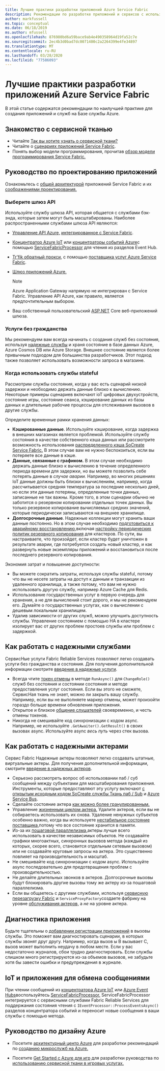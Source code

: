 ```yaml
---
title: Лучшие практики разработки приложений Azure Service Fabric
description: Рекомендации по разработке приложений и сервисов с использованием Сервиса Azure Fabric.
author: markfussell
ms.topic: conceptual
ms.date: 06/18/2019
ms.author: mfussell
ms.openlocfilehash: 876980bd6a59bace9ab4e490358964d19fa52c7e
ms.sourcegitcommit: 2ec4b3d0bad7dc0071400c2a2264399e4fe34897
ms.translationtype: MT
ms.contentlocale: ru-RU
ms.lasthandoff: 03/28/2020
ms.locfileid: "77586093"
---
```

# <a name="azure-service-fabric-application-design-best-practices"></a>Лучшие практики разработки приложений Azure Service Fabric

В этой статье содержатся рекомендации по наилучшей практике для создания приложений и служб на Базе службы Azure.
 
## <a name="get-familiar-with-service-fabric"></a>Знакомство с сервисной тканью
* Читайте [Так вы хотите узнать о сервисной ткани?](service-fabric-content-roadmap.md)
* Читайте о [сценариях приложений Service Fabric](service-fabric-application-scenarios.md).
* Понять выбор модели программирования, прочитав [обзор модели программирования Service Fabric.](service-fabric-choose-framework.md)



## <a name="application-design-guidance"></a>Руководство по проектированию приложений
Ознакомьтесь с [общей архитектурой](https://docs.microsoft.com/azure/architecture/reference-architectures/microservices/service-fabric) приложений Service Fabric и их [соображениями проектирования.](https://docs.microsoft.com/azure/architecture/reference-architectures/microservices/service-fabric#design-considerations)

### <a name="choose-an-api-gateway"></a>Выберите шлюз API
Используйте службу шлюза API, которая общается с службами бэк-энда, которые затем могут быть масштабированы. Наиболее распространенными службами шлюза API являются:

- [Управление API Azure,](https://docs.microsoft.com/azure/service-fabric/service-fabric-api-management-overview) [интегрированное с Service Fabric](https://docs.microsoft.com/azure/service-fabric/service-fabric-tutorial-deploy-api-management).
- [Концентратор Azure IoT](https://docs.microsoft.com/azure/iot-hub/) или [концентраторы событий Azure](https://docs.microsoft.com/azure/event-hubs/)с помощью [ServiceFabricProcessor](https://github.com/Azure/azure-sdk-for-net/tree/master/sdk/eventhub/Microsoft.Azure.EventHubs.ServiceFabricProcessor) для чтения из разделов Event Hub.
- [Tr'fik обратный прокси](https://blogs.msdn.microsoft.com/azureservicefabric/2018/04/05/intelligent-routing-on-service-fabric-with-traefik/), с помощью [поставщика услуг Azure Service Fabric](https://docs.traefik.io/v1.6/configuration/backends/servicefabric/).
- [Шлюз приложений Azure.](https://docs.microsoft.com/azure/application-gateway/)

   > [!NOTE] 
   > Azure Application Gateway напрямую не интегрирован с Service Fabric. Управление API Azure, как правило, является предпочтительным выбором.
- Ваш собственный пользовательский [ASP.NET](https://docs.microsoft.com/azure/service-fabric/service-fabric-reliable-services-communication-aspnetcore) Core веб-приложений шлюза.

### <a name="stateless-services"></a>Услуги без гражданства
Мы рекомендуем вам всегда начинать с создания служб без состояния, используя [надежные службы](https://docs.microsoft.com/azure/service-fabric/service-fabric-reliable-services-introduction) и храня состояние в базе данных Azure, Azure Cosmos DB или Azure Storage. Внешнее состояние является более привычным подходом для большинства разработчиков. Этот подход также позволяет использовать возможности запроса в магазине.  

### <a name="when-to-use-stateful-services"></a>Когда использовать службы stateful
Рассмотрим службы состояния, когда у вас есть сценарий низкой задержки и необходимо держать данные близко к вычислению. Некоторые примеры сценариев включают ioT цифровых двухустройств, состояние игры, состояние сеанса, кэширование данных из базы данных и длительные рабочие процессы для отслеживания вызовов в другие службы.

Определите временные рамки хранения данных:

- **Кэшированные данные**. Используйте кэширование, когда задержка в внешних магазинах является проблемой. Используйте службу состояния в качестве собственного кэша данных или рассмотрите возможность использования [распределенного кэша SoCreate Service Fabric.](https://github.com/SoCreate/service-fabric-distributed-cache) В этом случае вам не нужно беспокоиться, если вы потеряете все данные в кэше.
- **Данные, связанные с графиком.** В этом случае необходимо держать данные близко к вычислению в течение определенного периода времени для задержки, но вы можете позволить себе потерять данные в *случае аварии.* Например, во многих решениях IoT данные должны быть близки к вычислениям, например, когда рассчитывается средняя температура за последние несколько дней, но если эти данные потеряны, определенные точки данных, записанные не так важны. Кроме того, в этом сценарии обычно не заботится о резервном копировании отдельных точек данных. Вы только резервное копирование вычисляемых средних значений, которые периодически записываются на внешнее хранилище.  
- **Долгосрочные данные**. Надежные коллекции могут хранить ваши данные постоянно. Но в этом случае необходимо [подготовиться к аварийному восстановлению,](https://docs.microsoft.com/azure/service-fabric/service-fabric-disaster-recovery)включая [настройку периодических политик резервного копирования](https://docs.microsoft.com/azure/service-fabric/service-fabric-backuprestoreservice-configure-periodic-backup) для кластеров. По сути, вы настраиваете, что произойдет, если кластер будет уничтожен в результате аварии, где потребуется создать новый кластер, и как развернуть новые экземпляры приложений и восстановиться после последнего резервного копирования.

Экономия затрат и повышение доступности:
- Вы можете сократить затраты, используя службы stateful, потому что вы не несете затраты на доступ к данным и транзакции из удаленного хранилища, а также потому, что вам не нужно использовать другую службу, например Azure Cache для Redis.
- Использование государственных услуг в первую очередь для хранения, а не для вычислений стоит дорого, и мы не рекомендуем его. Думайте о государственных услугах, как о вычислении с дешевым локальным хранилищем.
- Удалив зависимости от других служб, можно улучшить доступность службы. Управление состоянием с помощью HA в кластере изолирует вас от других проблем простоев службы или проблем с задержкой.

## <a name="how-to-work-with-reliable-services"></a>Как работать с надежными службами
СервисНые услуги Fabric Reliable Services позволяют легко создавать услуги без гражданства и состояния. Для получения дополнительной информации смотрите [введение в надежные услуги](https://docs.microsoft.com/azure/service-fabric/service-fabric-reliable-services-introduction).
- Всегда чтите [токен отмены](https://docs.microsoft.com/azure/service-fabric/service-fabric-reliable-services-lifecycle#stateful-service-primary-swaps) в методе `RunAsync()` для `ChangeRole()` служб без состояния и состоянии состояния и методе предоставления услуг состояния. Если вы этого не сможете, СервисНая ткань не знает, можно ли закрыть вашу службу. Например, если вы не выполняете маркер отмены, может произойти гораздо больше времени обновления приложения.
-   Открытое и близкое [общение слушателей](https://docs.microsoft.com/azure/service-fabric/service-fabric-reliable-services-communication) своевременно, и честь отмены токенов.
-   Никогда не смешивайте код синхронизации с кодом async. Например, не используйте `.GetAwaiter().GetResult()` в своих вызовах async. Используйте async *весь путь* через стек вызова.

## <a name="how-to-work-with-reliable-actors"></a>Как работать с надежными актерами
Сервис Fabric Надежные актеры позволяют легко создавать штатные, виртуальные актеры. Для получения дополнительной информации, смотрите [введение в надежных актеров](https://docs.microsoft.com/azure/service-fabric/service-fabric-reliable-actors-introduction).

- Серьезно рассмотреть вопрос об использовании паб / суб сообщений между субъектами для масштабирования приложения. Инструменты, которые предоставляют эту услугу включают [с открытым исходным кодом SoCreate службы Ткань паб / Sub](https://service-fabric-pub-sub.socreate.it/) и [Azure Service Bus](https://docs.microsoft.com/azure/service-bus/).
- Сделайте состояние актера [как можно более гранулированным.](https://docs.microsoft.com/azure/service-fabric/service-fabric-reliable-actors-state-management#best-practices)
- Управление [жизненным циклом актера.](https://docs.microsoft.com/azure/service-fabric/service-fabric-reliable-actors-state-management#best-practices) Удалите актеров, если вы не собираетесь использовать их снова. Удаление ненужных субъектов особенно важно, когда вы используете [нестабильное состояние поставщика,](https://docs.microsoft.com/azure/service-fabric/service-fabric-reliable-actors-state-management#state-persistence-and-replication)потому что все состояние хранится в памяти.
- Из-за их [пошаговой параллелизма,](https://docs.microsoft.com/azure/service-fabric/service-fabric-reliable-actors-introduction#concurrency)актеры лучше всего использовать в качестве независимых объектов. Не создавайте графики многоактных, синхронных вызовов метода (каждый из которых, скорее всего, становится отдельным сетевым вызовом) или не создавайте круговые запросы на актера. Это существенно повлияет на производительность и масштаб.
- Не смешивайте код синхронизации с кодом async. Используйте async последовательно для предотвращения проблем с производительностью.
- Не делайте длительных звонков в актеров. Долгосрочные вызовы будут блокировать другие вызовы тому же актеру из-за пошаговой параллелизма.
- Если вы общаетесь с другими службами, используя [сервисную перезагрузку Fabric](https://docs.microsoft.com/azure/service-fabric/service-fabric-reliable-services-communication-remoting) и `ServiceProxyFactory`создаете фабрику на уровне [обслуживания актеров,](https://docs.microsoft.com/azure/service-fabric/service-fabric-reliable-actors-using) а *не* на уровне актера.


## <a name="application-diagnostics"></a>Диагностика приложения
Будьте тщательны о [добавлении регистрации приложений](https://docs.microsoft.com/azure/service-fabric/service-fabric-diagnostics-event-generation-app) в вызовы службы. Это поможет вам диагностировать сценарии, в которых службы звонят друг другу. Например, когда вызов ы B вызывает C, вызов может выполнить неудачу в любом месте. Если у вас недостаточно журналов, сбои трудно диагностировать. Если службы слишком много регистрируются из-за объемов вызовов, не забудьте хотя бы завести ошибки и предупреждения в журнале.

## <a name="iot-and-messaging-applications"></a>IoT и приложения для обмена сообщениями
При чтении сообщений из [концентратора Azure IoT](https://docs.microsoft.com/azure/iot-hub/) или [Azure Event Hubs](https://docs.microsoft.com/azure/event-hubs/)воспользуйтесь [ServiceFabricProcessor.](https://github.com/Azure/azure-event-hubs/tree/master/samples/DotNet/ServiceFabricProcessor) ServiceFabricProcessor интегрируется с сервисными службами Fabric Reliable Services для поддержания состояния чтения с `IEventProcessor::ProcessEventsAsync()` разделов концентратора событий и переносит новые сообщения в ваши службы с помощью метода.


## <a name="design-guidance-on-azure"></a>Руководство по дизайну Azure
* Посетите [архитектурный центр Azure](https://docs.microsoft.com/azure/architecture/microservices/) для разработки рекомендаций по [созданию микрослужб на Azure.](https://docs.microsoft.com/azure/architecture/microservices/)

* Посетите [Get Started с Azure для игр](https://docs.microsoft.com/gaming/azure/) для разработки руководства по [использованию сервисной ткани в игровых услугах.](https://docs.microsoft.com/gaming/azure/reference-architectures/multiplayer-synchronous-sf)
